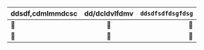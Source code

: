 

| ddsdf,cdmlmmdcsc | dd/dcldvlfdmv | `ddsdfsdfdsgfdsg` |
| :---      |  :---:    |  ---:  |
| :monkey: | :monkey: | :monkey: | 
| :monkey: | :monkey: | :monkey: | 

